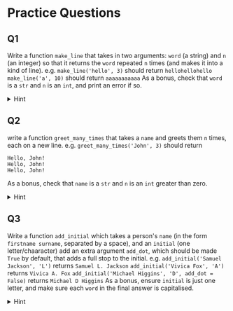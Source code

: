 # Practice Questions

## Q1

Write a function `make_line` that takes in two arguments: `word` (a string) and `n` (an integer)
so that it returns the `word` repeated `n` times (and makes it into a kind of line).
e.g. 
`make_line('hello', 3)` should return `hellohellohello`
`make_line('a', 10)` should return `aaaaaaaaaaa`
As a bonus, check that `word` is a `str` and `n` is an `int`, and print an error if so.

<details>
  <summary>Hint</summary>
  
  Example check for `n`: 
  ```
  if type(n) is str: 
    print('oops, n is string!')
    return
  ```
</details>

## Q2

write a function `greet_many_times` that takes a `name` and greets them `n` times, each on a new line.
e.g. `greet_many_times('John', 3)` should return
```
Hello, John!
Hello, John!
Hello, John!
```
As a bonus, check that `name` is a `str` and `n` is an `int` greater than zero.

<details>
  <summary>Hint</summary>
  
  `['blah']*3` would create `['blah', 'blah', 'blah']`
  and `'\n'.join(['blah', 'blah', 'blah'])` will make the string
  ```
  blah
  blah
  blah
  ```
</details>

## Q3

Write a function `add_initial` which takes a person's `name` (in the form `firstname surname`, separated by a space), and an `initial` (one letter/chaaracter)
add an extra argument `add_dot`, which should be made `True` by default, that adds a full stop to the initial.
e.g. 
`add_initial('Samuel Jackson', 'L')` returns `Samuel L. Jackson`
`add_initial('Vivica Fox', 'A')` returns `Vivica A. Fox`
`add_initial('Michael Higgins', 'D', add_dot = False)` returns `Michael D Higgins`
As a bonus, ensure `initial` is just one letter, and make sure each `word` in the final answer is capitalised.

<details>
  <summary>Hint</summary>
  
  `'A' + '.' = 'A.'`

  `'joe bloggs'.split(' ')` would give  `['joe', 'bloggs']`
  
  And if we have `my_list = ['joe', 'bloggs']`
  then `my_list.insert(1, 'A')` updates `my_list` to `['joe', 'a', 'bloggs']` (it inserts `A` at index 1).
</details>
